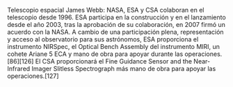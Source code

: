Telescopio espacial James Webb: NASA, ESA y CSA colaboran en el telescopio desde 1996. ESA participa en la construcción y en el lanzamiento desde el año 2003, tras la aprobación de su colaboración, en 2007 firmó un acuerdo con la NASA. A cambio de una participación plena, representación y acceso al observatorio para sus astrónomos, ESA proporciona el instrumento NIRSpec, el Optical Bench Assembly del instrumento MIRI, un cohete Ariane 5 ECA y mano de obra para apoyar durante las operaciones.[86]​[126]​ El CSA proporcionará el Fine Guidance Sensor and the Near-Infrared Imager Slitless Spectrograph más mano de obra para apoyar las operaciones.[127]​
